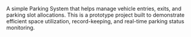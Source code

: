 A simple Parking System that helps manage vehicle entries, exits, and parking slot allocations. This is a prototype project built to demonstrate efficient space utilization, record-keeping, and real-time parking status monitoring.
